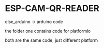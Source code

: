 # ESP-CAM-QR-READER

else_arduino -> arduino code

the folder one contains code for platformio

both are the same code, just different platform
